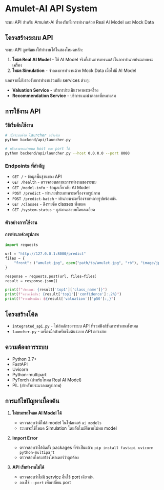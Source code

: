 # Amulet-AI API System

ระบบ API สำหรับ Amulet-AI ที่รองรับทั้งการทำงานด้วย Real AI Model และ Mock Data

## โครงสร้างระบบ API

ระบบ API ถูกพัฒนาให้ทำงานได้ในสองโหมดหลัก:

1. **โหมด Real AI Model** - ใช้ AI Model จริงที่ผ่านการเทรนแล้วในการทำนายประเภทพระเครื่อง
2. **โหมด Simulation** - จำลองการทำงานด้วย Mock Data เมื่อไม่มี AI Model

นอกจากนี้ยังรองรับการทำงานร่วมกับ services ต่างๆ:

- **Valuation Service** - บริการประเมินราคาพระเครื่อง
- **Recommendation Service** - บริการแนะนำตลาดที่เหมาะสม

## การใช้งาน API

### วิธีเริ่มต้นใช้งาน

```bash
# เริ่มระบบด้วย launcher อย่างง่าย
python backend/api/launcher.py

# หรือสามารถกำหนด host และ port ได้
python backend/api/launcher.py --host 0.0.0.0 --port 8080
```

### Endpoints ที่สำคัญ

- `GET /` - ข้อมูลพื้นฐานของ API
- `GET /health` - ตรวจสอบสถานะการทำงานของระบบ
- `GET /model-info` - ข้อมูลเกี่ยวกับ AI Model
- `POST /predict` - ทำนายประเภทพระเครื่องจากรูปภาพ
- `POST /predict-batch` - ทำนายพระเครื่องจากหลายรูปพร้อมกัน
- `GET /classes` - ดึงรายชื่อ classes ทั้งหมด
- `GET /system-status` - ดูสถานะระบบโดยละเอียด

### ตัวอย่างการใช้งาน

#### การทำนายด้วยรูปภาพ

```python
import requests

url = "http://127.0.0.1:8000/predict"
files = {
    "front": ("amulet.jpg", open("path/to/amulet.jpg", "rb"), "image/jpeg")
}

response = requests.post(url, files=files)
result = response.json()

print(f"ประเภท: {result['top1']['class_name']}")
print(f"ความเชื่อมั่น: {result['top1']['confidence']:.2%}")
print(f"ราคาประเมิน: ฿{result['valuation']['p50']:,}")
```

## โครงสร้างโค้ด

- `integrated_api.py` - ไฟล์หลักของระบบ API ที่รวมฟังก์ชันการทำงานทั้งหมด
- `launcher.py` - เครื่องมือสำหรับเริ่มต้นระบบ API อย่างง่าย

## ความต้องการระบบ

- Python 3.7+
- FastAPI
- Uvicorn
- Python-multipart
- PyTorch (สำหรับโหมด Real AI Model)
- PIL (สำหรับประมวลผลรูปภาพ)

## การแก้ไขปัญหาเบื้องต้น

1. **ไม่สามารถโหลด AI Model ได้**
   - ตรวจสอบว่ามีไฟล์ model ในโฟลเดอร์ `ai_models`
   - ระบบจะใช้โหมด Simulation โดยอัตโนมัติหากไม่พบ model

2. **Import Error**
   - ตรวจสอบว่าได้ติดตั้ง packages ที่จำเป็นแล้ว: `pip install fastapi uvicorn python-multipart`
   - ตรวจสอบโครงสร้างโฟลเดอร์ว่าถูกต้อง

3. **API เริ่มทำงานไม่ได้**
   - ตรวจสอบว่าไม่มี service อื่นใช้ port เดียวกัน
   - ลองใช้ `--port` เพื่อเปลี่ยน port
